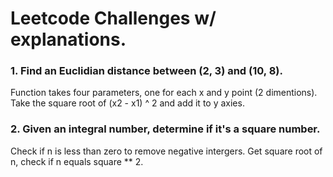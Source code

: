 # Leetcode Challenges w/ explanations.

### 1. Find an Euclidian distance between (2, 3) and (10, 8). 
Function takes four parameters, one for each x and y point (2 dimentions). Take the square root of (x2 - x1) ^ 2 and add it to y axies. 

### 2. Given an integral number, determine if it's a square number.
Check if n is less than zero to remove negative intergers. 
Get square root of n, check if n equals square ** 2.